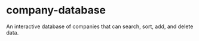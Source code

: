 # company-database
An interactive database of companies that can search, sort, add, and delete data.

